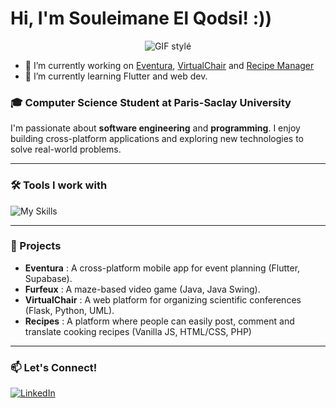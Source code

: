 # Hi, I'm Souleimane El Qodsi! :))

<p align="center">
  <img src="https://media4.giphy.com/media/v1.Y2lkPTc5MGI3NjExZjJnNjhmMDZmMGhlMXd0YjNmMHc0YTNyd3ZqcTN2dXBicnZhYmVmaiZlcD12MV9pbnRlcm5hbF9naWZfYnlfaWQmY3Q9Zw/ua7vVw9awZKWwLSYpW/giphy.gif" alt="GIF stylé">
</p>

- 🔭 I’m currently working on [Eventura](https://github.com/souleimaneelqodsi/eventura), [VirtualChair](https://github.com/souleimaneelqodsi/virtualchair) and [Recipe Manager](https://github.com/souleimaneelqodsi/recipes)
- 🌱 I’m currently learning Flutter and web dev.
  
### 🎓 Computer Science Student at Paris-Saclay University
I'm passionate about **software engineering** and **programming**. I enjoy building cross-platform applications and exploring new technologies to solve real-world problems.

---

### 🛠️ Tools I work with

![My Skills](https://skillicons.dev/icons?i=flutter,dart,python,flask,java,ocaml,c,cpp,php,postgresql,supabase,git,github)

---

### 🚀 Projects

- **Eventura** : A cross-platform mobile app for event planning (Flutter, Supabase).
- **Furfeux** : A maze-based video game (Java, Java Swing).
- **VirtualChair** : A web platform for organizing scientific conferences (Flask, Python, UML).
- **Recipes** : A platform where people can easily post, comment and translate cooking recipes (Vanilla JS, HTML/CSS, PHP)

---

### 📫 Let's Connect!

[![LinkedIn](https://img.shields.io/badge/LinkedIn-0077B5?style=for-the-badge&logo=linkedin&logoColor=white)](https://www.linkedin.com/in/souleimaneelqodsi)
